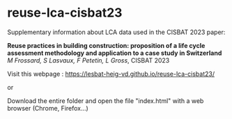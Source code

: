 # reuse-lca-cisbat23
Supplementary information about LCA data used in the CISBAT 2023 paper:

**Reuse practices in building construction: proposition of a life cycle assessment methodology and application to a case study in Switzerland**
*M Frossard, S Lasvaux, F Petetin, L Gross*, CISBAT 2023

Visit this webpage : https://lesbat-heig-vd.github.io/reuse-lca-cisbat23/

or

Download the entire folder and open the file "index.html" with a web browser (Chrome, Firefox...)
